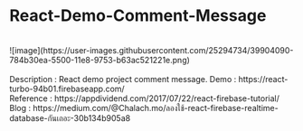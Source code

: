 # React-Demo-Comment-Message
<br />
![image](https://user-images.githubusercontent.com/25294734/39904090-784b30ea-5500-11e8-9753-b63ac521221e.png)
<br />
<br />
Description : React demo project comment message.
Demo : https://react-turbo-94b01.firebaseapp.com/ <br />
Reference : https://appdividend.com/2017/07/22/react-firebase-tutorial/ <br />
Blog : https://medium.com/@Chalach.mo/ลองใช้-react-firebase-realtime-database-กันเถอะ-30b134b905a8 <br />
